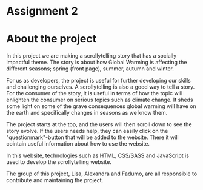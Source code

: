 # Assignment 2

# About the project

In this project we are making a scrollytelling story that has a socially impactful theme. 
The story is about how Global Warming is affecting the different seasons; spring (front page), summer, autumn and winter. 

For us as developers, the project is useful for further developing our skills and challenging ourselves. A scrollytelling is also a good way to tell a story. For the consumer of the story, it is useful in terms of how the topic will enlighten the consumer on serious topics such as climate change. It sheds some light on some of the grave consequences global warming will have on the earth and specifically changes in seasons as we know them.

The project starts at the top, and the users will then scroll down to see the story evolve. 
If the users needs help, they can easily click on the "questionmark"-button that will be added to the website. There it will cointain useful information about how to use the website.

In this website, technologies such as HTML, CSS/SASS and JavaScript is used to develop the scrollytelling website. 

The group of this project, Lisa, Alexandra and Fadumo, are all responsible to contribute and maintaining the project. 

